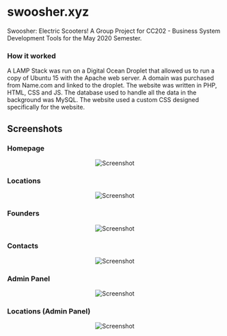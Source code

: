 # swoosher.xyz
Swoosher: Electric Scooters! A Group Project for CC202 - Business System Development Tools for the May 2020 Semester. 


### How it worked
A LAMP Stack was run on a Digital Ocean Droplet that allowed us to run a copy of Ubuntu 15 with the Apache web server. A domain was purchased from Name.com and linked to the droplet. The website was written in PHP, HTML, CSS and JS. The database used to handle all the data in the background was MySQL. The website used a custom CSS designed specifically for the website.

## Screenshots

### Homepage
<p align="center">
    <img src="https://user-images.githubusercontent.com/56671915/112276263-826ebb00-8cbb-11eb-8ffb-7e2154ceb2a3.jpg" alt="Screenshot"/>
</p>

### Locations
<p align="center">
    <img src="https://user-images.githubusercontent.com/56671915/112276848-2193b280-8cbc-11eb-8a9f-89f55a21102b.jpg" alt="Screenshot"/>
</p>

### Founders
<p align="center">
    <img src="https://user-images.githubusercontent.com/56671915/112276932-31ab9200-8cbc-11eb-89c7-4936330200e5.jpg" alt="Screenshot"/>
</p>

### Contacts
<p align="center">
    <img src="https://user-images.githubusercontent.com/56671915/112277196-76372d80-8cbc-11eb-962d-360e44e0b8ca.jpg" alt="Screenshot"/>
</p>

### Admin Panel
<p align="center">
    <img src="https://user-images.githubusercontent.com/56671915/112277210-78998780-8cbc-11eb-90d5-4f4c58c32c35.jpg" alt="Screenshot"/>
</p>

### Locations (Admin Panel)
<p align="center">
    <img src="https://user-images.githubusercontent.com/56671915/112277208-7800f100-8cbc-11eb-8069-1c951ae0c4fc.jpg" alt="Screenshot"/>
</p>   
    
